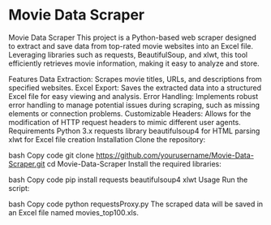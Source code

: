 # Movie Data Scraper
Movie Data Scraper
This project is a Python-based web scraper designed to extract and save data from top-rated movie websites into an Excel file. Leveraging libraries such as requests, BeautifulSoup, and xlwt, this tool efficiently retrieves movie information, making it easy to analyze and store.

Features
Data Extraction: Scrapes movie titles, URLs, and descriptions from specified websites.
Excel Export: Saves the extracted data into a structured Excel file for easy viewing and analysis.
Error Handling: Implements robust error handling to manage potential issues during scraping, such as missing elements or connection problems.
Customizable Headers: Allows for the modification of HTTP request headers to mimic different user agents.
Requirements
Python 3.x
requests library
beautifulsoup4 for HTML parsing
xlwt for Excel file creation
Installation
Clone the repository:

bash
Copy code
git clone https://github.com/yourusername/Movie-Data-Scraper.git
cd Movie-Data-Scraper
Install the required libraries:

bash
Copy code
pip install requests beautifulsoup4 xlwt
Usage
Run the script:

bash
Copy code
python requestsProxy.py
The scraped data will be saved in an Excel file named movies_top100.xls.


